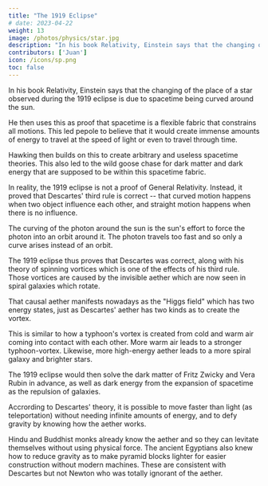```yaml
---
title: "The 1919 Eclipse"
# date: 2023-04-22
weight: 13
image: /photos/physics/star.jpg
description: "In his book Relativity, Einstein says that the changing of the place of a star observed during the 1919 eclipse is due to spacetime being curved around the sun"
contributors: ['Juan']
icon: /icons/sp.png
toc: false
---
```



In his book Relativity, Einstein says that the changing of the place of a star observed during the 1919 eclipse is due to spacetime being curved around the sun. 

He then uses this as proof that spacetime is a flexible fabric that constrains all motions. This led pepole to believe that it would create immense amounts of energy to travel at the speed of light or even to travel through time. 
  
Hawking then builds on this to create arbitrary and useless spacetime theories. This also led to the wild goose chase for dark matter and dark energy that are supposed to be within this spacetime fabric.

In reality, the 1919 eclipse is not a proof of General Relativity. Instead, it proved that Descartes' third rule is correct -- that curved motion happens when two object influence each other, and straight motion happens when there is no influence.

The curving of the photon around the sun is the sun's effort to force the photon into an orbit around it. The photon travels too fast and so only a curve arises instead of an orbit. 

The 1919 eclipse thus proves that Descartes was correct, along with his theory of spinning vortices which is one of the effects of his third rule. Those vortices are caused by the invisible aether which are now seen in spiral galaxies which rotate. 

That causal aether manifests nowadays as the "Higgs field" which has two energy states, just as Descartes' aether has two kinds as to create the vortex. 

This is similar to how a typhoon's vortex is created from cold and warm air coming into contact with each other. More warm air leads to a stronger typhoon-vortex. Likewise, more high-energy aether leads to a more spiral galaxy and brighter stars.  

The 1919 eclipse would then solve the dark matter of Fritz Zwicky and Vera Rubin in advance, as well as dark energy from the expansion of spacetime as the repulsion of galaxies. 

Accrording to Descartes' theory, it is possible to move faster than light (as teleportation) without needing infinite amounts of energy, and to defy gravity by knowing how the aether works. 

Hindu and Buddhist monks already know the aether and so they can levitate themselves without using physical force. The ancient Egyptians also knew how to reduce gravity as to make pyramid blocks lighter for easier construction without modern machines. These are consistent with Descartes but not Newton who was totally ignorant of the aether. 